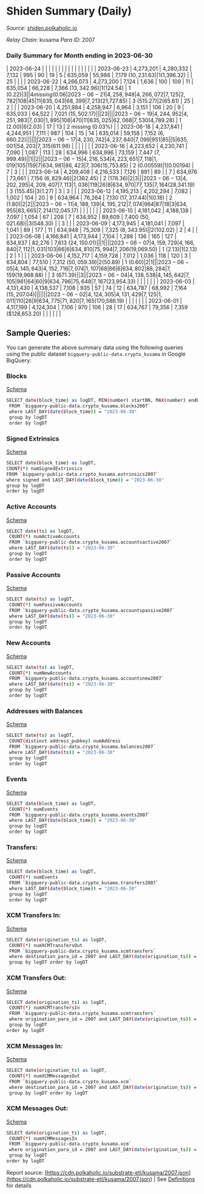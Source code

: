# Shiden Summary (Daily)

_Source_: [shiden.polkaholic.io](https://shiden.polkaholic.io)

*Relay Chain*: kusama
*Para ID*: 2007



### Daily Summary for Month ending in 2023-06-30


| 2023-06-24 |  |  |  |  |  |  |  |  |  |   |   |   |  |  |  |
| 2023-06-23 | 4,273,201 | 4,280,332 | 7,132 | 995 | 90 | 19 | 5 | 635,059 | 55,988 | 7,179 ($10,231.63) | 1 ($1,396.32) |   | 25 |  |  |
| 2023-06-22 | 4,266,073 | 4,273,200 | 7,124 | 1,636 | 100 | 109 | 11 | 635,054 | 66,228 | 7,366 ($13,342.96) | 1 ($124.54) | 1 ($0.22) | 3 |  | 4 missing (0.06%) |
| 2023-06-21 | 4,258,948 | 4,266,072 | 7,125 | 2,782 | 108 | 45 | 11 | 635,043 | 68,399 | 7,213 ($21,727.85) | 3 ($515.27) | 2 ($65.61) | 25 | 2 |  |
| 2023-06-20 | 4,251,984 | 4,258,947 | 6,964 | 3,151 | 106 | 20 | 9 | 635,033 | 64,522 | 7,021 ($15,502.17) |   |   | 23 |  |  |
| 2023-06-19 | 4,244,952 | 4,251,983 | 7,030 | 1,895 | 108 | 470 | 11 | 635,025 | 62,068 | 7,530 ($4,789.28) | 1 ($2.00) | 6 ($2.03) | 17 | 13 | 2 missing (0.03%) |
| 2023-06-18 | 4,237,841 | 4,244,951 | 7,111 | 987 | 104 | 15 | 14 | 635,014 | 59,158 | 7,152 ($6,660.22) |   |   |  |  |  |
| 2023-06-17 | 4,230,742 | 4,237,840 | 7,099 | 951 | 85 |  | 5 | 635,001 | 54,203 | 7,315 ($611.98) |   |   |  |  |  |
| 2023-06-16 | 4,223,652 | 4,230,741 | 7,090 | 1,087 | 113 | 28 | 634,996 | 634,996 | 73,159 | 7,447 ($7,999.49) |   | 1  |  | 2 |  |
| 2023-06-15 | 4,216,534 | 4,223,651 | 7,118 | 1,019 | 105 | 159 | 7 | 634,981 | 86,423 | 7,306 ($15,753.85) | 2 ($0.00559) | 1 ($0.00194) | 7 | 3 |  |
| 2023-06-14 | 4,209,408 | 4,216,533 | 7,126 | 891 | 89 |  | 7 | 634,976 | 73,661 | 7,156 ($6,829.46) | 2 ($362.45) | 2 ($178.36) | 2 | 3 |  |
| 2023-06-13 | 4,202,295 | 4,209,407 | 7,113 | 1,036 | 119 | 26 | 8 | 634,970 | 77,135 | 7,164 ($28,341.19) | 3 ($155.45) | 3 ($1.27) | 3 | 3 |  |
| 2023-06-12 | 4,195,213 | 4,202,294 | 7,082 | 1,002 | 104 | 20 | 9 | 634,964 | 76,264 | 7,130 ($17,317.44) | 1 ($0.18) | 2 ($1.80) | 2 | 2 |  |
| 2023-06-11 | 4,188,139 | 4,195,212 | 7,074 | 964 | 87 | 18 | 3 | 634,955 | 83,665 | 7,214 ($12,045.17) |   |   |  |  |  |
| 2023-06-10 | 4,181,042 | 4,188,138 | 7,097 | 1,054 | 67 | 208 | 7 | 634,952 | 89,609 | 7,400 ($50,021.68) |   | 3 ($548.30) |  | 3 |  |
| 2023-06-09 | 4,173,945 | 4,181,041 | 7,097 | 1,041 | 89 | 177 | 11 | 634,948 | 75,309 | 7,325 ($8,343.95) |   | 2 ($102.02) | 2 | 4 |  |
| 2023-06-08 | 4,166,841 | 4,173,944 | 7,104 | 1,288 | 136 | 165 | 127 | 634,937 | 82,276 | 7,613 ($24,150.01) |   |   | 1 |  |  |
| 2023-06-07 | 4,159,729 | 4,166,840 | 7,112 | 1,031 | 103 | 66 | 6 | 634,810 | 75,994 | 7,206 ($19,069.50) | 1 ($2.13) | 1 ($2.13) | 2 | 1 |  |
| 2023-06-06 | 4,152,717 | 4,159,728 | 7,012 | 1,036 | 118 | 120 | 3 | 634,804 | 77,510 | 7,312 ($50,059.39) | 2 ($50.89) | 1 ($0.60) | 2 | 1 |  |
| 2023-06-05 | 4,145,643 | 4,152,716 | 7,074 | 1,107 | 68 | 66 | 6 | 634,802 | 88,284 | 7,159 ($19,968.88) |   | 3 ($671.39) |  | 3 |  |
| 2023-06-04 | 4,138,538 | 4,145,642 | 7,105 | 981 | 64 | 60 | 9 | 634,796 | 75,648 | 7,167 ($23,954.33) |   |   |  |  |  |
| 2023-06-03 | 4,131,430 | 4,138,537 | 7,108 | 935 | 57 | 74 | 12 | 634,787 | 68,992 | 7,164 ($15,207.04) |   |   |  |  |  |
| 2023-06-02 | 4,124,305 | 4,131,429 | 7,125 | 1,011 | 110 | 26 | 9 | 634,775 | 71,820 | 7,165 ($170,586.19) |   |   |  |  |  |
| 2023-06-01 | 4,117,199 | 4,124,304 | 7,106 | 970 | 106 | 28 | 17 | 634,767 | 79,356 | 7,359 ($128,653.20) |   |   |  |  |  |

## Sample Queries:
You can generate the above summary data using the following queries using the public dataset `bigquery-public-data.crypto_kusama` in Google BigQuery:


### Blocks 

[Schema](https://github.com/colorfulnotion/substrate-etl/blob/main/schema/blocks.json)

```bash
SELECT date(block_time) as logDT, MIN(number) startBN, MAX(number) endBN, COUNT(*) numBlocks 
 FROM `bigquery-public-data.crypto_kusama.blocks2007`  
 where LAST_DAY(date(block_time)) = "2023-06-30" 
 group by logDT 
 order by logDT
```

### Signed Extrinsics 

[Schema](https://github.com/colorfulnotion/substrate-etl/blob/main/schema/extrinsics.json)

```bash
SELECT date(block_time) as logDT, 
COUNT(*) numSignedExtrinsics 
FROM `bigquery-public-data.crypto_kusama.extrinsics2007`  
where signed and LAST_DAY(date(block_time)) = "2023-06-30" 
group by logDT 
order by logDT
```

### Active Accounts 

[Schema](https://github.com/colorfulnotion/substrate-etl/blob/main/schema/accountsactive.json)

```bash
SELECT date(ts) as logDT, 
 COUNT(*) numActiveAccounts 
 FROM `bigquery-public-data.crypto_kusama.accountsactive2007` 
 where LAST_DAY(date(ts)) = "2023-06-30" 
 group by logDT 
 order by logDT
```

### Passive Accounts 

[Schema](https://github.com/colorfulnotion/substrate-etl/blob/main/schema/accountspassive.json)

```bash
SELECT date(ts) as logDT, 
 COUNT(*) numPassiveAccounts 
 FROM `bigquery-public-data.crypto_kusama.accountspassive2007` 
 where LAST_DAY(date(ts)) = "2023-06-30" 
 group by logDT 
 order by logDT
```

### New Accounts 

[Schema](https://github.com/colorfulnotion/substrate-etl/blob/main/schema/accountsnew.json)

```bash
SELECT date(ts) as logDT, 
 COUNT(*) numNewAccounts 
 FROM `bigquery-public-data.crypto_kusama.accountsnew2007` 
 where LAST_DAY(date(ts)) = "2023-06-30" 
 group by logDT
 order by logDT
```

### Addresses with Balances 

[Schema](https://github.com/colorfulnotion/substrate-etl/blob/main/schema/balances.json)

```bash
SELECT date(ts) as logDT,
 COUNT(distinct address_pubkey) numAddress 
 FROM `bigquery-public-data.crypto_kusama.balances2007` 
 where LAST_DAY(date(ts)) = "2023-06-30" 
 group by logDT 
 order by logDT
```

### Events 

[Schema](https://github.com/colorfulnotion/substrate-etl/blob/main/schema/events.json)

```bash
SELECT date(block_time) as logDT, 
 COUNT(*) numEvents 
 FROM `bigquery-public-data.crypto_kusama.events2007` 
 where LAST_DAY(date(block_time)) = "2023-06-30" 
 group by logDT 
 order by logDT
```

### Transfers:

[Schema](https://github.com/colorfulnotion/substrate-etl/blob/main/schema/transfers.json)

```bash
SELECT date(block_time) as logDT, 
 COUNT(*) numEvents 
 FROM `bigquery-public-data.crypto_kusama.transfers2007` 
 where LAST_DAY(date(block_time)) = "2023-06-30" 
 group by logDT 
 order by logDT
```

### XCM Transfers In: 

[Schema](https://github.com/colorfulnotion/substrate-etl/blob/main/schema/xcmtransfers.json)

```bash
SELECT date(origination_ts) as logDT, 
 COUNT(*) numXCMTransfersOut 
 FROM `bigquery-public-data.crypto_kusama.xcmtransfers` 
 where destination_para_id = 2007 and LAST_DAY(date(origination_ts)) = "2023-06-30" 
 group by logDT order by logDT
```

### XCM Transfers Out: 

[Schema](https://github.com/colorfulnotion/substrate-etl/blob/main/schema/xcmtransfers.json)

```bash
SELECT date(origination_ts) as logDT, 
 COUNT(*) numXCMTransfersIn 
 FROM `bigquery-public-data.crypto_kusama.xcmtransfers` 
 where origination_para_id = 2007 and LAST_DAY(date(origination_ts)) = "2023-06-30" 
 group by logDT 
order by logDT
```

### XCM Messages In: 

[Schema](https://github.com/colorfulnotion/substrate-etl/blob/main/schema/xcm.json)

```bash
SELECT date(origination_ts) as logDT, 
 COUNT(*) numXCMMessagesOut 
 FROM `bigquery-public-data.crypto_kusama.xcm` 
 where destination_para_id = 2007 and LAST_DAY(date(origination_ts)) = "2023-06-30" 
 group by logDT order by logDT
```

### XCM Messages Out: 

[Schema](https://github.com/colorfulnotion/substrate-etl/blob/main/schema/xcm.json)

```bash
SELECT date(origination_ts) as logDT, 
 COUNT(*) numXCMMessagesIn 
 FROM `bigquery-public-data.crypto_kusama.xcm` 
 where origination_para_id = 2007 and LAST_DAY(date(origination_ts)) = "2023-06-30" 
 group by logDT 
order by logDT
```


Report source: [https://cdn.polkaholic.io/substrate-etl/kusama/2007.json](https://cdn.polkaholic.io/substrate-etl/kusama/2007.json) | See [Definitions](/DEFINITIONS.md) for details
